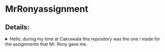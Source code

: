 # MrRonyassignment

## Details:

<details><summary>Hello, during my time at Cakrawala this repository was the one i made for the assignments that Mr. Rony gave me.</summary><p>

## Details on the first Assignment: (Due: 08 March, 2025)

### All is to write 5 distinc codes, seen in this section: (Javascript)
#### Write a code to find the area of a rectangle:
- input: Length = 5 , Width = 3
- output: Area = 15
###### My work:
- so for my work i created my own width being 10 while length is 20, which resulted in the area being 200.
#### Find the Diameter, Circumfrence, and Area of a circle:
- input: Radius = 5
- output: Diameter = 10 , Circumfrence = 31.4159 , Area = 78.539
###### My work:
- During my work i idecided instead of multiplying radius by itself, i instead use exponents. Instead of creating a variable that represents Pi, i imported a math related file to import Pi automatically.
#### Find the angles of a triangle if two were given:
- input: a = 80 , b = 65
- output: 35
#### Get the difference in time between two interval of dates in the form of days: (DD/MM/YYYY)
- input: date1 = 01-01-2025 , date2 = 03-01-2025
- output: 2
#### Only recognizes the initials within a string:
- input: John Doe
- output: JD
